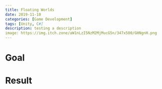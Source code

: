 ```yaml
---
title: Floating Worlds
date: 2019-11-10
categories: [Game Development]
tags: [Unity, C#]   
description: testing a description
image: https://img.itch.zone/aW1nLzI5NzM2MjMucG5n/347x500/GHNgnH.png
---
```


<h1>Goal</h1>

<h1>Result</h1>